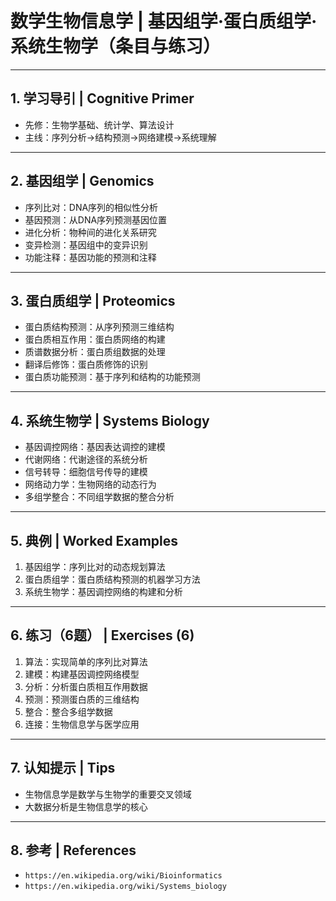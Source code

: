 # 数学生物信息学 | 基因组学·蛋白质组学·系统生物学（条目与练习）

---

## 1. 学习导引 | Cognitive Primer

- 先修：生物学基础、统计学、算法设计
- 主线：序列分析→结构预测→网络建模→系统理解

---

## 2. 基因组学 | Genomics

- 序列比对：DNA序列的相似性分析
- 基因预测：从DNA序列预测基因位置
- 进化分析：物种间的进化关系研究
- 变异检测：基因组中的变异识别
- 功能注释：基因功能的预测和注释

---

## 3. 蛋白质组学 | Proteomics

- 蛋白质结构预测：从序列预测三维结构
- 蛋白质相互作用：蛋白质网络的构建
- 质谱数据分析：蛋白质组数据的处理
- 翻译后修饰：蛋白质修饰的识别
- 蛋白质功能预测：基于序列和结构的功能预测

---

## 4. 系统生物学 | Systems Biology

- 基因调控网络：基因表达调控的建模
- 代谢网络：代谢途径的系统分析
- 信号转导：细胞信号传导的建模
- 网络动力学：生物网络的动态行为
- 多组学整合：不同组学数据的整合分析

---

## 5. 典例 | Worked Examples

1) 基因组学：序列比对的动态规划算法
2) 蛋白质组学：蛋白质结构预测的机器学习方法
3) 系统生物学：基因调控网络的构建和分析

---

## 6. 练习（6题） | Exercises (6)

1) 算法：实现简单的序列比对算法
2) 建模：构建基因调控网络模型
3) 分析：分析蛋白质相互作用数据
4) 预测：预测蛋白质的三维结构
5) 整合：整合多组学数据
6) 连接：生物信息学与医学应用

---

## 7. 认知提示 | Tips

- 生物信息学是数学与生物学的重要交叉领域
- 大数据分析是生物信息学的核心

---

## 8. 参考 | References

- `https://en.wikipedia.org/wiki/Bioinformatics`
- `https://en.wikipedia.org/wiki/Systems_biology`

